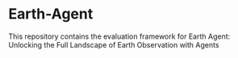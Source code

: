 # Earth-Agent
This repository contains the evaluation framework for Earth Agent: Unlocking the Full Landscape of Earth Observation with Agents
